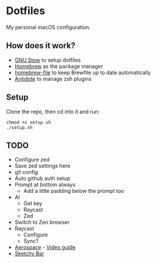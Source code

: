 # Dotfiles
My personal macOS configuration.

## How does it work?
- [GNU Stow](https://www.gnu.org/software/stow/manual/stow.html) to setup dotfiles
- [Homebrew](https://brew.sh/) as the package manager
- [homebrew-file](https://homebrew-file.readthedocs.io/en/latest/) to keep Brewfile up to date automatically
- [Antidote](https://antidote.sh/) to manage zsh plugins

## Setup
Clone the repo, then cd into it and run:
```
chmod +x setup.sh
./setup.sh
```

## TODO
- Configure zed
- Save zed settings here
- git config
- Auto github auth setup
- Prompt at bottom always
  - Add a little padding below the prompt too
- AI
  - Get key
  - Raycast
  - Zed
- Switch to Zen browser
- Raycast
  - Configure
  - Sync?
- [Aerospace](https://github.com/nikitabobko/AeroSpace) - [Video guide](https://www.youtube.com/watch?v=5nwnJjr5eOo)
- [Sketchy Bar](https://felixkratz.github.io/SketchyBar/)
